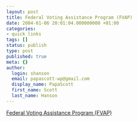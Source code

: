 ```yaml
---
layout: post
title: Federal Voting Assistance Program (FVAP)
date: 2004-01-06 20:01:04.000000000 +01:00
categories:
- quick links
tags: []
status: publish
type: post
published: true
meta: {}
author:
  login: shanson
  email: papascott-wp@gmail.com
  display_name: PapaScott
  first_name: Scott
  last_name: Hanson
---
```

<p><a title="Absentee ballot information and applications for overseas citizens" href="http://www.fvap.gov/">Federal Voting Assistance Program (FVAP)</a></p>
